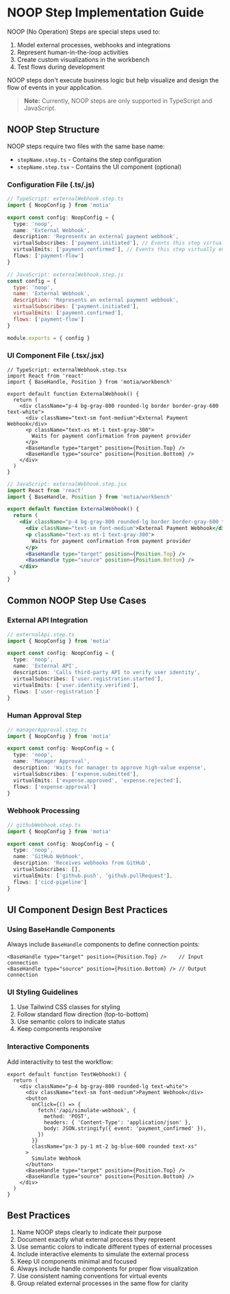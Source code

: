 # NOOP Step Implementation Guide

NOOP (No Operation) Steps are special steps used to:
1. Model external processes, webhooks and integrations
2. Represent human-in-the-loop activities
3. Create custom visualizations in the workbench
4. Test flows during development

NOOP steps don't execute business logic but help visualize and design the flow of events in your application.

> **Note:** Currently, NOOP steps are only supported in TypeScript and JavaScript.

## NOOP Step Structure

NOOP steps require two files with the same base name:
- `stepName.step.ts` - Contains the step configuration
- `stepName.step.tsx` - Contains the UI component (optional)

### Configuration File (.ts/.js)

```typescript
// TypeScript: externalWebhook.step.ts
import { NoopConfig } from 'motia'

export const config: NoopConfig = {
  type: 'noop',
  name: 'External Webhook',
  description: 'Represents an external payment webhook',
  virtualSubscribes: ['payment.initiated'], // Events this step virtually subscribes to
  virtualEmits: ['payment.confirmed'], // Events this step virtually emits
  flows: ['payment-flow']
}
```

```javascript
// JavaScript: externalWebhook.step.js
const config = {
  type: 'noop',
  name: 'External Webhook',
  description: 'Represents an external payment webhook',
  virtualSubscribes: ['payment.initiated'],
  virtualEmits: ['payment.confirmed'],
  flows: ['payment-flow']
}

module.exports = { config }
```

### UI Component File (.tsx/.jsx)

```tsx
// TypeScript: externalWebhook.step.tsx
import React from 'react'
import { BaseHandle, Position } from 'motia/workbench'

export default function ExternalWebhook() {
  return (
    <div className="p-4 bg-gray-800 rounded-lg border border-gray-600 text-white">
      <div className="text-sm font-medium">External Payment Webhook</div>
      <p className="text-xs mt-1 text-gray-300">
        Waits for payment confirmation from payment provider
      </p>
      <BaseHandle type="target" position={Position.Top} />
      <BaseHandle type="source" position={Position.Bottom} />
    </div>
  )
}
```

```jsx
// JavaScript: externalWebhook.step.jsx
import React from 'react'
import { BaseHandle, Position } from 'motia/workbench'

export default function ExternalWebhook() {
  return (
    <div className="p-4 bg-gray-800 rounded-lg border border-gray-600 text-white">
      <div className="text-sm font-medium">External Payment Webhook</div>
      <p className="text-xs mt-1 text-gray-300">
        Waits for payment confirmation from payment provider
      </p>
      <BaseHandle type="target" position={Position.Top} />
      <BaseHandle type="source" position={Position.Bottom} />
    </div>
  )
}
```

## Common NOOP Step Use Cases

### External API Integration

```typescript
// externalApi.step.ts
import { NoopConfig } from 'motia'

export const config: NoopConfig = {
  type: 'noop',
  name: 'External API',
  description: 'Calls third-party API to verify user identity',
  virtualSubscribes: ['user.registration.started'],
  virtualEmits: ['user.identity.verified'],
  flows: ['user-registration']
}
```

### Human Approval Step

```typescript
// managerApproval.step.ts
import { NoopConfig } from 'motia'

export const config: NoopConfig = {
  type: 'noop',
  name: 'Manager Approval',
  description: 'Waits for manager to approve high-value expense',
  virtualSubscribes: ['expense.submitted'],
  virtualEmits: ['expense.approved', 'expense.rejected'],
  flows: ['expense-approval']
}
```

### Webhook Processing

```typescript
// githubWebhook.step.ts
import { NoopConfig } from 'motia'

export const config: NoopConfig = {
  type: 'noop',
  name: 'GitHub Webhook',
  description: 'Receives webhooks from GitHub',
  virtualSubscribes: [],
  virtualEmits: ['github.push', 'github.pullRequest'],
  flows: ['cicd-pipeline']
}
```

## UI Component Design Best Practices

### Using BaseHandle Components

Always include `BaseHandle` components to define connection points:

```tsx
<BaseHandle type="target" position={Position.Top} />    // Input connection
<BaseHandle type="source" position={Position.Bottom} /> // Output connection
```

### UI Styling Guidelines

1. Use Tailwind CSS classes for styling
2. Follow standard flow direction (top-to-bottom)
3. Use semantic colors to indicate status
4. Keep components responsive

### Interactive Components

Add interactivity to test the workflow:

```tsx
export default function TestWebhook() {
  return (
    <div className="p-4 bg-gray-800 rounded-lg text-white">
      <div className="text-sm font-medium">Payment Webhook</div>
      <button 
        onClick={() => {
          fetch('/api/simulate-webhook', {
            method: 'POST',
            headers: { 'Content-Type': 'application/json' },
            body: JSON.stringify({ event: 'payment_confirmed' }),
          })
        }}
        className="px-3 py-1 mt-2 bg-blue-600 rounded text-xs"
      >
        Simulate Webhook
      </button>
      <BaseHandle type="target" position={Position.Top} />
      <BaseHandle type="source" position={Position.Bottom} />
    </div>
  )
}
```

## Best Practices

1. Name NOOP steps clearly to indicate their purpose
2. Document exactly what external process they represent
3. Use semantic colors to indicate different types of external processes
4. Include interactive elements to simulate the external process
5. Keep UI components minimal and focused
6. Always include handle components for proper flow visualization
7. Use consistent naming conventions for virtual events
8. Group related external processes in the same flow for clarity